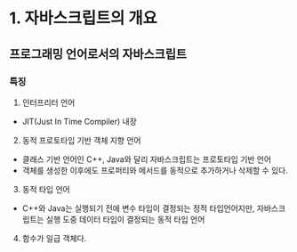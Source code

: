 # 1. 자바스크립트의 개요
## 프로그래밍 언어로서의 자바스크립트
### 특징
1. 인터프리터 언어
* JIT(Just In Time Compiler) 내장

2. 동적 프로토타입 기반 객체 지향 언어
* 클래스 기반 언어인 C++, Java와 달리 자바스크립트는 프로토타입 기반 언어
* 객체를 생성한 이후에도 프로퍼티와 메서드를 동적으로 추가하거나 삭제할 수 있다.

3. 동적 타입 언어
* C++와 Java는 실행되기 전에 변수 타입이 결정되는 정적 타입언어지만, 자바스크립트는 실행 도중 데이터 타입이 결정되는 동적 타입 언어

4. 함수가 일급 객체다.

